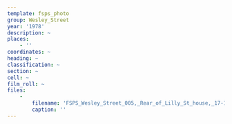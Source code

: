 ```yaml
---
template: fsps_photo
group: Wesley_Street
year: '1978'
description: ~
places:
    - ''
coordinates: ~
heading: ~
classification: ~
section: ~
cell: ~
film_roll: ~
files:
    -
        filename: 'FSPS_Wesley_Street_005,_Rear_of_Lilly_St_house,_17-10-M,_1978.png'
        caption: ''
---
```

